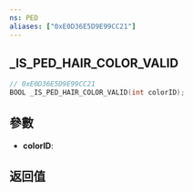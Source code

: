 ```yaml
---
ns: PED
aliases: ["0xE0D36E5D9E99CC21"]
---
```

## _IS_PED_HAIR_COLOR_VALID

```c
// 0xE0D36E5D9E99CC21
BOOL _IS_PED_HAIR_COLOR_VALID(int colorID);
```


## 參數
* **colorID**: 

## 返回值

